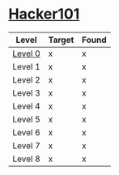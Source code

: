 # [Hacker101](https://www.hacker101.com/) 

Level | Target | Found
---|---|---
[Level 0](level0.md) | x | x
Level 1 | x | x
Level 2 | x | x
Level 3 | x | x
Level 4 | x | x
Level 5 | x | x
Level 6 | x | x
Level 7 | x | x
Level 8 | x | x
